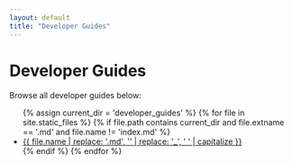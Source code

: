 ```yaml
---
layout: default
title: "Developer Guides"
---
```


# Developer Guides

Browse all developer guides below:

<ul>
  {% assign current_dir = 'developer_guides' %}
  {% for file in site.static_files %}
    {% if file.path contains current_dir and file.extname == '.md' and file.name != 'index.md' %}
      <li>
        <a href="{{ file.path | relative_url }}">{{ file.name | replace: '.md', '' | replace: '_', ' ' | capitalize }}</a>
      </li>
    {% endif %}
  {% endfor %}
</ul>
